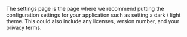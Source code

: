 ﻿The settings page is the page where we recommend putting the configuration settings for your application such as setting a dark / light theme. This could also include any licenses, version number, and your privacy terms.
